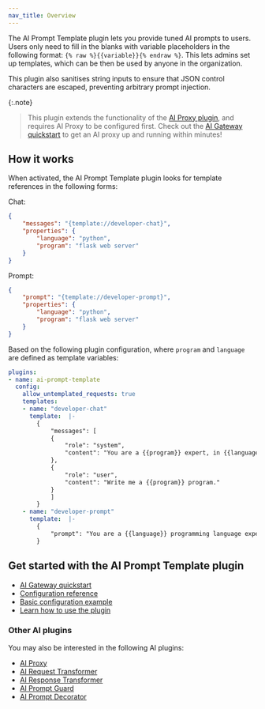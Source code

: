 ```yaml
---
nav_title: Overview
---
```


The AI Prompt Template plugin lets you provide tuned AI prompts to users. Users only need to fill in the blanks with variable placeholders in the following format: `{% raw %}{{variable}}{% endraw %}`. This lets admins set up templates, which can be then be used by anyone in the organization.

This plugin also sanitises string inputs to ensure that JSON control characters are escaped, preventing arbitrary prompt injection.

{:.note}
> This plugin extends the functionality of the [AI Proxy plugin](/hub/kong-inc/ai-proxy/), and requires AI Proxy to be configured first. Check out the [AI Gateway quickstart](/) to get an AI proxy up and running within minutes!

## How it works

When activated, the AI Prompt Template plugin looks for template references in the following forms:

Chat:
```json
{
	"messages": "{template://developer-chat}",
	"properties": {
		"language": "python",
		"program": "flask web server"
	}
}
```

Prompt:
```json
{
	"prompt": "{template://developer-prompt}",
	"properties": {
		"language": "python",
		"program": "flask web server"
	}
}
```

Based on the following plugin configuration, where `program` and `language` are defined as template variables:

```yaml
plugins:
- name: ai-prompt-template
  config:
    allow_untemplated_requests: true
    templates:
    - name: "developer-chat"
      template:  |-
        {
            "messages": [
            {
                "role": "system",
                "content": "You are a {{program}} expert, in {{language}} programming language."
            },
            {
                "role": "user",
                "content": "Write me a {{program}} program."
            }
            ]
        }
    - name: "developer-prompt"
      template:  |-
        {
            "prompt": "You are a {{language}} programming language expert. Write me a {{program}} program."
        }
```

## Get started with the AI Prompt Template plugin

* [AI Gateway quickstart](/)
* [Configuration reference](/hub/kong-inc/ai-prompt-template/configuration/)
* [Basic configuration example](/hub/kong-inc/ai-prompt-template/how-to/basic-example/)
* [Learn how to use the plugin](/hub/kong-inc/ai-prompt-template/how-to/)

### Other AI plugins

You may also be interested in the following AI plugins:
* [AI Proxy](/hub/kong-inc/ai-proxy/)
* [AI Request Transformer](/hub/kong-inc/ai-request-transformer/)
* [AI Response Transformer](/hub/kong-inc/ai-request-transformer/)
* [AI Prompt Guard](/hub/kong-inc/ai-prompt-guard/)
* [AI Prompt Decorator](/hub/kong-inc/ai-prompt-decorator/)